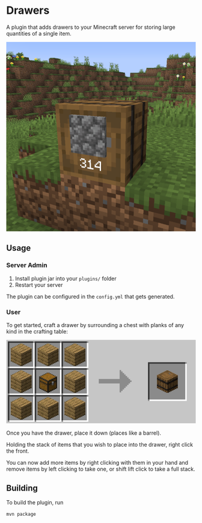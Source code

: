 # Drawers

A plugin that adds drawers to your Minecraft server for storing large
quantities of a single item.

![Drawer holding 314 cobblestone](https://raw.githubusercontent.com/funnyboy-roks/drawers/refs/heads/main/img/screenshot.png)

## Usage

### Server Admin

1. Install plugin jar into your `plugins/` folder
2. Restart your server

The plugin can be configured in the `config.yml` that gets generated.

### User

To get started, craft a drawer by surrounding a chest with planks of any
kind in the crafting table:

![Crafting recipe](https://raw.githubusercontent.com/funnyboy-roks/drawers/refs/heads/main/img/recipe.png)

Once you have the drawer, place it down (places like a barrel).

Holding the stack of items that you wish to place into the drawer, right
click the front.

You can now add more items by right clicking with them in your hand and
remove items by left clicking to take one, or shift lift click to take a
full stack.

## Building

To build the plugin, run

```sh
mvn package
```
